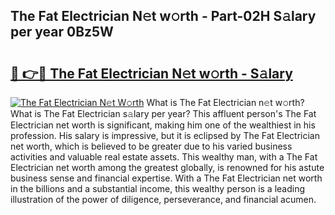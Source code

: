 ## The Fat Electrician N𝚎t w𝚘rth - Part-02H S𝚊lary per year 0Bz5W

# <h2><a href="http://gc3wiau.nevu.top/?p=The+Fat+Electrician">🔗 👉🔴 The Fat Electrician N𝚎t w𝚘rth - S𝚊lary</a></h2>

[![The Fat Electrician N𝚎t W𝚘rth](https://i.imgur.com/Oavwk0R.jpeg)](http://gc3wiau.nevu.top/?p=The+Fat+Electrician)
What is The Fat Electrician n𝚎t w𝚘rth? What is The Fat Electrician s𝚊lary per year?
This affluent person's The Fat Electrician net worth is significant, making him one of the wealthiest in his profession. His salary is impressive, but it is eclipsed by The Fat Electrician net worth, which is believed to be greater due to his varied business activities and valuable real estate assets. This wealthy man, with a The Fat Electrician net worth among the greatest globally, is renowned for his astute business sense and financial expertise. With a The Fat Electrician net worth in the billions and a substantial income, this wealthy person is a leading illustration of the power of diligence, perseverance, and financial acumen.
